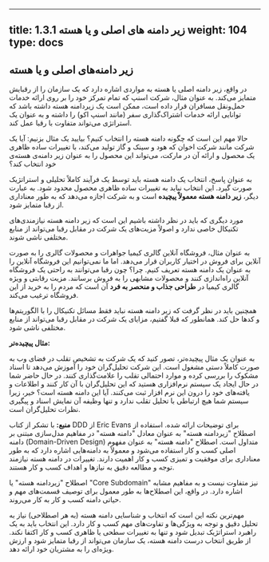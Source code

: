 
---
title: 1.3.1 زیر دامنه های اصلی و یا هسته
weight: 104
type: docs
---

## زیر دامنه‌های اصلی و یا هسته

در واقع، زیر دامنه اصلی یا هسته به مواردی اشاره دارد که یک سازمان را از رقبایش متمایز می‌کند. به عنوان مثال، شرکت اسنپ که تمام تمرکز خود را بر روی ارائه خدمات حمل‌ونقل مسافران قرار داده است، ممکن است یک زیردامنه هسته داشته باشد که توانایی ارائه خدمات اشتراک‌گذاری سفر (مانند اسنپ اکو) را داشته و به عنوان یک استراتژی می‌تواند متفاوت با رقبا عمل کند.

حالا مهم این است که چگونه دامنه هسته را انتخاب کنیم؟ بیایید یک مثال بزنیم: آیا یک شرکت مانند شرکت اخوان که هود و سینک و گاز تولید می‌کند، با تغییرات ساده ظاهری یک محصول و ارائه آن در مارکت، می‌تواند این محصول را به عنوان زیر دامنه‌ی هسته‌ی خود انتخاب کند؟

به عنوان پاسخ، انتخاب یک دامنه هسته باید توسط یک فرآیند کاملاً تحلیلی و استراتژیک صورت گیرد. این انتخاب نباید به تغییرات ساده ظاهری محصول محدود شود. به عبارت دیگر، **زیر دامنه هسته معمولاً پیچیده** است و به شرکت اجازه می‌دهد که به طور معناداری از رقبا متمایز شود.

مورد دیگری که باید در نظر داشته باشیم این است که زیر دامنه هسته نیازمندی‌های تکنیکال خاصی ندارد و اصولاً مزیت‌های یک شرکت در مقابل رقبا می‌تواند از منابع مختلفی ناشی شوند.

به عنوان مثال، فروشگاه آنلاین گالری کیمیا جواهرات و محصولات گالری را به صورت آنلاین برای فروش در اختیار کاربران قرار می‌دهد. اما ما نمی‌توانیم این فروشگاه آنلاین را به عنوان یک دامنه هسته تعریف کنیم. چرا؟ چون رقبا می‌توانند به راحتی یک فروشگاه آنلاین راه‌اندازی کنند و محصولات مشابهی را به فروش برسانند. مزیت رقابتی و ویژه گالری کیمیا در **طراحی جذاب و منحصر به فرد** آن است که مردم را به خرید از این فروشگاه ترغیب می‌کند.

همچنین باید در نظر گرفت که زیر دامنه هسته نباید فقط مسائل تکنیکال را با الگوریتم‌ها و کدها حل کند. همانطور که قبلا گفتیم، مزایای یک شرکت در مقابل رقبا می‌تواند از منابع مختلفی ناشی شود.

**مثال پیچیده‌تر:**

به عنوان یک مثال پیچیده‌تر، تصور کنید که یک شرکت به تشخیص تقلب در فضای وب به صورت کاملاً دستی مشغول است. این شرکت تحلیل‌گران خود را آموزش می‌دهد تا اسناد مشکوک را بررسی کرده و موارد احتمالی تقلب را علامت‌گذاری کنند. در حال حاضر شما در حال ایجاد یک سیستم نرم‌افزاری هستید که این تحلیل‌گران با آن کار کنند و اطلاعات و یافته‌های خود را درون این نرم افزار ثبت می‌کنند. آیا این دامنه هسته است؟ خیر، زیرا سیستم شما هیچ ارتباطی با تحلیل تقلب ندارد و تنها وظیفه آن نمایش اسناد و پیگیری نظرات تحلیل‌گران است.

**منبع:**
با تشکر از کتاب DDD از Eric Evans برای توضیحات ارائه شده.
استفاده از اصطلاح "زیردامنه هسته" به عنوان معادل "دامنه هسته" در مفاهیم مدل‌سازی مبتنی بر دامنه (Domain-Driven Design) متداول است. اصطلاح "دامنه هسته" به عنوان مفهوم اصلی کسب و کار استفاده می‌شود و معمولاً به دامنه‌هایی اشاره دارد که به طور معناداری برای موفقیت و تمیزی کسب و کار اهمیت دارند. تغییرات در دامنه هسته نیازمند توجه و مطالعه دقیق به نیازها و اهداف کسب و کار هستند.

اصطلاح "زیردامنه هسته" یا "Core Subdomain" نیز متفاوت نیست و به مفاهیم مشابه اشاره دارد. در واقع، این اصطلاح‌ها به طور معمول برای توصیف قسمت‌های مهم و حیاتی دامنه کسب و کار به کار می‌روند.

مهم‌ترین نکته این است که انتخاب و شناسایی دامنه هسته (به هر اصطلاحی) نیاز به تحلیل دقیق و توجه به ویژگی‌ها و تفاوت‌های مهم کسب و کار دارد. این انتخاب باید به یک راهبرد استراتژیک تبدیل شود و تنها به تغییرات سطحی یا ظاهری کسب و کار اکتفا نکند. از طریق انتخاب درست دامنه هسته، یک سازمان می‌تواند از رقبا متمایز شود و ارزش ویژه‌ای را به مشتریان خود ارائه دهد.
